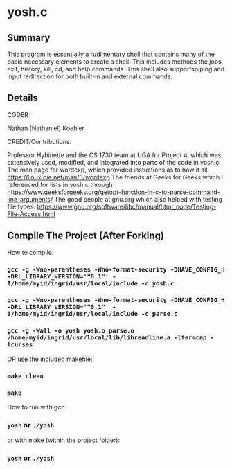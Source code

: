 # yosh.c

## Summary

This program is essentially a rudimentary shell that contains many
of the basic necessary elements to create a shell. This includes
methods the jobs, exit, history, kill, cd, and help commands. This 
shell also supportspiping and input redirection for both built-in 
and external commands.

## Details

CODER: 

Nathan (Nathaniel) Koehler

CREDIT/Contributions:

Professor Hybinette and the CS 1730 team at UGA for Project 4, 
which was extensively used, modified, and integrated into parts 
of the code in yosh.c
The man page for wordexp, which provided instuctions as to how
it all 
https://linux.die.net/man/3/wordexp
The friends at Geeks for Geeks which I referenced for lists in yosh.c
through https://www.geeksforgeeks.org/getopt-function-in-c-to-parse-command-line-arguments/
The good people at gnu.org which also helped with testing file types: 
https://www.gnu.org/software/libc/manual/html_node/Testing-File-Access.html

## Compile The Project (After Forking)

How to compile:

### `gcc -g -Wno-parentheses -Wno-format-security -DHAVE_CONFIG_H -DRL_LIBRARY_VERSION='"8.1"' -I/home/myid/ingrid/usr/local/include -c yosh.c`
### `gcc -g -Wno-parentheses -Wno-format-security -DHAVE_CONFIG_H -DRL_LIBRARY_VERSION='"8.1"' -I/home/myid/ingrid/usr/local/include -c parse.c`
### `gcc -g -Wall -o yosh yosh.o parse.o /home/myid/ingrid/usr/local/lib/libreadline.a -ltermcap -lcurses`


OR use the included makefile:

### `make clean`
### `make`

How to run with gcc:

### `yosh` or `./yosh`

or with make (within the project folder):

### `yosh` or `./yosh`

